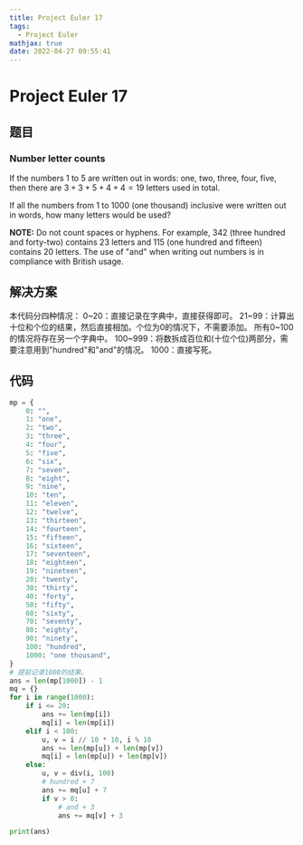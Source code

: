 ```yaml
---
title: Project Euler 17
tags:
  - Project Euler
mathjax: true
date: 2022-04-27 09:55:41
---
```


<escape><!-- more --></escape>

# Project Euler 17

## 题目

### Number letter counts

If the numbers $1$ to $5$ are written out in words: one, two, three, four, five, then there are $3 + 3 + 5 + 4 + 4 = 19$ letters used in total.

If all the numbers from $1$ to $1000$ (one thousand) inclusive were written out in words, how many letters would be used?

**NOTE:** Do not count spaces or hyphens. For example, $342$ (three hundred and forty-two) contains $23$ letters and $115$ (one hundred and fifteen) contains $20$ letters. The use of "and" when writing out numbers is in compliance with British usage.

## 解决方案

本代码分四种情况：
0~20：直接记录在字典中，直接获得即可。
21~99：计算出十位和个位的结果，然后直接相加。个位为0的情况下，不需要添加。
所有0~100的情况将存在另一个字典中。
100~999：将数拆成百位和(十位个位)两部分，需要注意用到"hundred"和"and"的情况。
1000：直接写死。

## 代码

```Python
mp = {
    0: "",
    1: "one",
    2: "two",
    3: "three",
    4: "four",
    5: "five",
    6: "six",
    7: "seven",
    8: "eight",
    9: "nine",
    10: "ten",
    11: "eleven",
    12: "twelve",
    13: "thirteen",
    14: "fourteen",
    15: "fifteen",
    16: "sixteen",
    17: "seventeen",
    18: "eighteen",
    19: "nineteen",
    20: "twenty",
    30: "thirty",
    40: "forty",
    50: "fifty",
    60: "sixty",
    70: "seventy",
    80: "eighty",
    90: "ninety",
    100: "hundred",
    1000: "one thousand",
}
# 提前记录1000的结果。
ans = len(mp[1000]) - 1
mq = {}
for i in range(1000):
    if i <= 20:
        ans += len(mp[i])
        mq[i] = len(mp[i])
    elif i < 100:
        u, v = i // 10 * 10, i % 10
        ans += len(mp[u]) + len(mp[v])
        mq[i] = len(mp[u]) + len(mp[v])
    else:
        u, v = div(i, 100)
        # hundred + 7
        ans += mq[u] + 7
        if v > 0:
            # and + 3
            ans += mq[v] + 3

print(ans)
```
